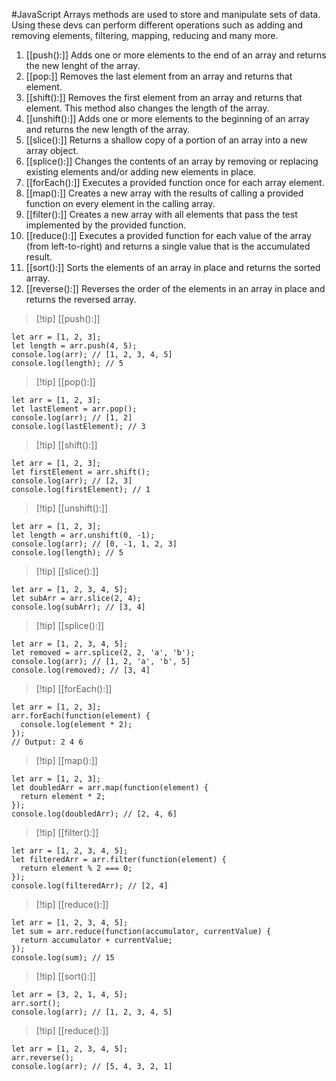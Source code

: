 
#JavaScript Arrays methods are used to store and manipulate sets of data. Using these devs can perform different operations such as adding and removing elements, filtering, mapping, reducing and many more. 

1. [[push():]] Adds one or more elements to the end of an array and returns the new lenght of the array.
2. [[pop:]] Removes the last element from an array and returns that element. 
3. [[shift():]] Removes the first element from an array and returns that element. This method also changes the length of the array.
4. [[unshift():]] Adds one or more elements to the beginning of an array and returns the new length of the array.
5.  [[slice():]] Returns a shallow copy of a portion of an array into a new array object.
6. [[splice():]] Changes the contents of an array by removing or replacing existing elements and/or adding new elements in place.
7. [[forEach():]] Executes a provided function once for each array element.
8. [[map():]] Creates a new array with the results of calling a provided function on every element in the calling array.
9. [[filter():]] Creates a new array with all elements that pass the test implemented by the provided function.
10. [[reduce():]] Executes a provided function for each value of the array (from left-to-right) and returns a single value that is the accumulated result.
11. [[sort():]] Sorts the elements of an array in place and returns the sorted array.
12. [[reverse():]] Reverses the order of the elements in an array in place and returns the reversed array.


>[!tip] [[push():]]

```
let arr = [1, 2, 3];
let length = arr.push(4, 5);
console.log(arr); // [1, 2, 3, 4, 5]
console.log(length); // 5

```

>[!tip] [[pop():]]

```
let arr = [1, 2, 3];
let lastElement = arr.pop();
console.log(arr); // [1, 2]
console.log(lastElement); // 3

```

>[!tip] [[shift():]]

```
let arr = [1, 2, 3];
let firstElement = arr.shift();
console.log(arr); // [2, 3]
console.log(firstElement); // 1

```

>[!tip] [[unshift():]]

```
let arr = [1, 2, 3];
let length = arr.unshift(0, -1);
console.log(arr); // [0, -1, 1, 2, 3]
console.log(length); // 5

```

>[!tip] [[slice():]]

```
let arr = [1, 2, 3, 4, 5];
let subArr = arr.slice(2, 4);
console.log(subArr); // [3, 4]

```

>[!tip] [[splice():]]

```
let arr = [1, 2, 3, 4, 5];
let removed = arr.splice(2, 2, 'a', 'b');
console.log(arr); // [1, 2, 'a', 'b', 5]
console.log(removed); // [3, 4]

```

>[!tip] [[forEach():]]

```
let arr = [1, 2, 3];
arr.forEach(function(element) {
  console.log(element * 2);
});
// Output: 2 4 6

```

>[!tip] [[map():]]

```
let arr = [1, 2, 3];
let doubledArr = arr.map(function(element) {
  return element * 2;
});
console.log(doubledArr); // [2, 4, 6]

```

>[!tip] [[filter():]]

```
let arr = [1, 2, 3, 4, 5];
let filteredArr = arr.filter(function(element) {
  return element % 2 === 0;
});
console.log(filteredArr); // [2, 4]

```

>[!tip] [[reduce():]]

```
let arr = [1, 2, 3, 4, 5];
let sum = arr.reduce(function(accumulator, currentValue) {
  return accumulator + currentValue;
});
console.log(sum); // 15

```

>[!tip] [[sort():]]

```
let arr = [3, 2, 1, 4, 5];
arr.sort();
console.log(arr); // [1, 2, 3, 4, 5]

```

>[!tip] [[reduce():]]

```
let arr = [1, 2, 3, 4, 5];
arr.reverse();
console.log(arr); // [5, 4, 3, 2, 1]

```

